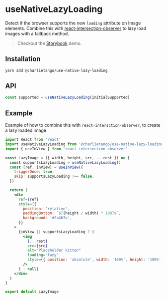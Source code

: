 # useNativeLazyLoading

Detect if the browser supports the new `loading` attribute on Image elements.
Combine this with [react-intersection-observer](https://github.com/thebuilder/react-intersection-observer)
to lazy load images with a fallback method.

> Checkout the [Storybook](https://ct-hooks.now.sh/?path=/story/usenativelazyloading--readme) demo.

## Installation

```sh
yarn add @charlietango/use-native-lazy-loading
```

## API

```js
const supported = useNativeLazyLoading(initialSupported)
```

## Example

Example of how to combine this with `react-intersction-observer`, to create a lazy loaded image.

```jsx
import React from 'react'
import useNativeLazyLoading from '@charlietango/use-native-lazy-loading'
import { useInView } from 'react-intersection-observer'

const LazyImage = ({ width, height, src, ...rest }) => {
  const supportsLazyLoading = useNativeLazyLoading()
  const [ref, inView] = useInView({
    triggerOnce: true,
    skip: supportsLazyLoading !== false,
  })

  return (
    <div
      ref={ref}
      style={{
        position: 'relative',
        paddingBottom: `${(height / width) * 100}%`,
        background: '#2a4b7a',
      }}
    >
      {inView || supportsLazyLoading ? (
        <img
          {...rest}
          src={src}
          alt="Placeholder kitten"
          loading="lazy"
          style={{ position: 'absolute', width: '100%', height: '100%' }}
        />
      ) : null}
    </div>
  )
}

export default LazyImage
```
